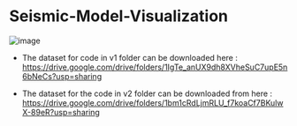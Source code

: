 # Seismic-Model-Visualization

![image](https://github.com/GitHub-Nawatech-Lab/Seismic-Model-Visualization/assets/171122816/e8dcb4d0-a5ef-44fa-9408-babab8068197)


- The dataset for code in v1 folder can be downloaded here : https://drive.google.com/drive/folders/1IgTe_anUX9dh8XVheSuC7upE5n6bNeCs?usp=sharing

- The dataset for the code in v2 folder can be downloaded from here : https://drive.google.com/drive/folders/1bm1cRdLjmRLU_f7koaCf7BKulwX-89eR?usp=sharing
